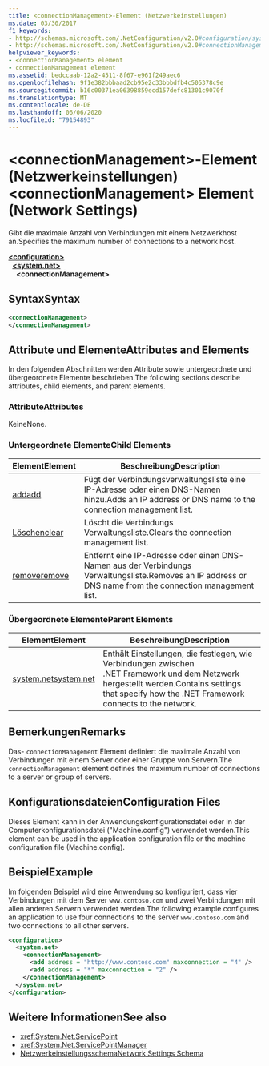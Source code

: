 ```yaml
---
title: <connectionManagement>-Element (Netzwerkeinstellungen)
ms.date: 03/30/2017
f1_keywords:
- http://schemas.microsoft.com/.NetConfiguration/v2.0#configuration/system.net/connectionManagement
- http://schemas.microsoft.com/.NetConfiguration/v2.0#connectionManagement
helpviewer_keywords:
- <connectionManagement> element
- connectionManagement element
ms.assetid: bedccaab-12a2-4511-8f67-e961f249aec6
ms.openlocfilehash: 9f1e382bbbaad2cb95e2c33bbbdfb4c505378c9e
ms.sourcegitcommit: b16c00371ea06398859ecd157defc81301c9070f
ms.translationtype: MT
ms.contentlocale: de-DE
ms.lasthandoff: 06/06/2020
ms.locfileid: "79154893"
---
```

# <a name="connectionmanagement-element-network-settings"></a><span data-ttu-id="a0d07-102">\<connectionManagement>-Element (Netzwerkeinstellungen)</span><span class="sxs-lookup"><span data-stu-id="a0d07-102">\<connectionManagement> Element (Network Settings)</span></span>
<span data-ttu-id="a0d07-103">Gibt die maximale Anzahl von Verbindungen mit einem Netzwerkhost an.</span><span class="sxs-lookup"><span data-stu-id="a0d07-103">Specifies the maximum number of connections to a network host.</span></span>  

[**\<configuration>**](../configuration-element.md)\
&nbsp;&nbsp;[**\<system.net>**](system-net-element-network-settings.md)\
&nbsp;&nbsp;&nbsp;&nbsp;**\<connectionManagement>**

## <a name="syntax"></a><span data-ttu-id="a0d07-104">Syntax</span><span class="sxs-lookup"><span data-stu-id="a0d07-104">Syntax</span></span>  
  
```xml  
<connectionManagement>
</connectionManagement>  
```  
  
## <a name="attributes-and-elements"></a><span data-ttu-id="a0d07-105">Attribute und Elemente</span><span class="sxs-lookup"><span data-stu-id="a0d07-105">Attributes and Elements</span></span>  
 <span data-ttu-id="a0d07-106">In den folgenden Abschnitten werden Attribute sowie untergeordnete und übergeordnete Elemente beschrieben.</span><span class="sxs-lookup"><span data-stu-id="a0d07-106">The following sections describe attributes, child elements, and parent elements.</span></span>  
  
### <a name="attributes"></a><span data-ttu-id="a0d07-107">Attribute</span><span class="sxs-lookup"><span data-stu-id="a0d07-107">Attributes</span></span>  
 <span data-ttu-id="a0d07-108">Keine</span><span class="sxs-lookup"><span data-stu-id="a0d07-108">None.</span></span>  
  
### <a name="child-elements"></a><span data-ttu-id="a0d07-109">Untergeordnete Elemente</span><span class="sxs-lookup"><span data-stu-id="a0d07-109">Child Elements</span></span>  
  
|<span data-ttu-id="a0d07-110">**Element**</span><span class="sxs-lookup"><span data-stu-id="a0d07-110">**Element**</span></span>|<span data-ttu-id="a0d07-111">**Beschreibung**</span><span class="sxs-lookup"><span data-stu-id="a0d07-111">**Description**</span></span>|  
|-----------------|---------------------|  
|[<span data-ttu-id="a0d07-112">add</span><span class="sxs-lookup"><span data-stu-id="a0d07-112">add</span></span>](add-element-for-connectionmanagement-network-settings.md)|<span data-ttu-id="a0d07-113">Fügt der Verbindungsverwaltungsliste eine IP-Adresse oder einen DNS-Namen hinzu.</span><span class="sxs-lookup"><span data-stu-id="a0d07-113">Adds an IP address or DNS name to the connection management list.</span></span>|  
|[<span data-ttu-id="a0d07-114">Löschen</span><span class="sxs-lookup"><span data-stu-id="a0d07-114">clear</span></span>](clear-element-for-connectionmanagement-network-settings.md)|<span data-ttu-id="a0d07-115">Löscht die Verbindungs Verwaltungsliste.</span><span class="sxs-lookup"><span data-stu-id="a0d07-115">Clears the connection management list.</span></span>|  
|[<span data-ttu-id="a0d07-116">remove</span><span class="sxs-lookup"><span data-stu-id="a0d07-116">remove</span></span>](remove-element-for-connectionmanagement-network-settings.md)|<span data-ttu-id="a0d07-117">Entfernt eine IP-Adresse oder einen DNS-Namen aus der Verbindungs Verwaltungsliste.</span><span class="sxs-lookup"><span data-stu-id="a0d07-117">Removes an IP address or DNS name from the connection management list.</span></span>|  
  
### <a name="parent-elements"></a><span data-ttu-id="a0d07-118">Übergeordnete Elemente</span><span class="sxs-lookup"><span data-stu-id="a0d07-118">Parent Elements</span></span>  
  
|<span data-ttu-id="a0d07-119">**Element**</span><span class="sxs-lookup"><span data-stu-id="a0d07-119">**Element**</span></span>|<span data-ttu-id="a0d07-120">**Beschreibung**</span><span class="sxs-lookup"><span data-stu-id="a0d07-120">**Description**</span></span>|  
|-----------------|---------------------|  
|[<span data-ttu-id="a0d07-121">system.net</span><span class="sxs-lookup"><span data-stu-id="a0d07-121">system.net</span></span>](system-net-element-network-settings.md)|<span data-ttu-id="a0d07-122">Enthält Einstellungen, die festlegen, wie Verbindungen zwischen .NET Framework und dem Netzwerk hergestellt werden.</span><span class="sxs-lookup"><span data-stu-id="a0d07-122">Contains settings that specify how the .NET Framework connects to the network.</span></span>|  
  
## <a name="remarks"></a><span data-ttu-id="a0d07-123">Bemerkungen</span><span class="sxs-lookup"><span data-stu-id="a0d07-123">Remarks</span></span>  
 <span data-ttu-id="a0d07-124">Das- `connectionManagement` Element definiert die maximale Anzahl von Verbindungen mit einem Server oder einer Gruppe von Servern.</span><span class="sxs-lookup"><span data-stu-id="a0d07-124">The `connectionManagement` element defines the maximum number of connections to a server or group of servers.</span></span>  
  
## <a name="configuration-files"></a><span data-ttu-id="a0d07-125">Konfigurationsdateien</span><span class="sxs-lookup"><span data-stu-id="a0d07-125">Configuration Files</span></span>  
 <span data-ttu-id="a0d07-126">Dieses Element kann in der Anwendungskonfigurationsdatei oder in der Computerkonfigurationsdatei ("Machine.config") verwendet werden.</span><span class="sxs-lookup"><span data-stu-id="a0d07-126">This element can be used in the application configuration file or the machine configuration file (Machine.config).</span></span>  
  
## <a name="example"></a><span data-ttu-id="a0d07-127">Beispiel</span><span class="sxs-lookup"><span data-stu-id="a0d07-127">Example</span></span>  
 <span data-ttu-id="a0d07-128">Im folgenden Beispiel wird eine Anwendung so konfiguriert, dass vier Verbindungen mit dem Server `www.contoso.com` und zwei Verbindungen mit allen anderen Servern verwendet werden.</span><span class="sxs-lookup"><span data-stu-id="a0d07-128">The following example configures an application to use four connections to the server `www.contoso.com` and two connections to all other servers.</span></span>  
  
```xml  
<configuration>  
  <system.net>  
    <connectionManagement>  
      <add address = "http://www.contoso.com" maxconnection = "4" />  
      <add address = "*" maxconnection = "2" />  
    </connectionManagement>  
  </system.net>  
</configuration>  
```  
  
## <a name="see-also"></a><span data-ttu-id="a0d07-129">Weitere Informationen</span><span class="sxs-lookup"><span data-stu-id="a0d07-129">See also</span></span>

- <xref:System.Net.ServicePoint>
- <xref:System.Net.ServicePointManager>
- [<span data-ttu-id="a0d07-130">Netzwerkeinstellungsschema</span><span class="sxs-lookup"><span data-stu-id="a0d07-130">Network Settings Schema</span></span>](index.md)
